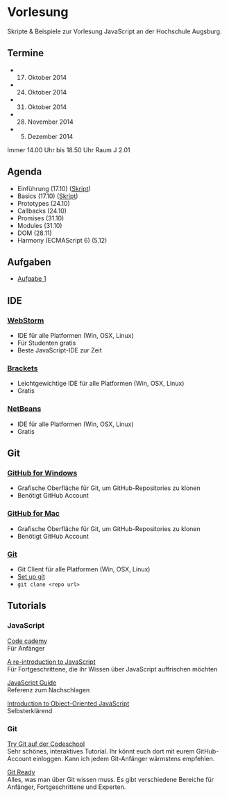 Vorlesung
========

Skripte & Beispiele zur Vorlesung JavaScript an der Hochschule Augsburg.

## Termine

- 17. Oktober 2014
- 24. Oktober 2014
- 31. Oktober 2014
- 28. November 2014
- 5. Dezember 2014

Immer 14.00 Uhr bis 18.50 Uhr
Raum J 2.01

## Agenda

- Einführung (17.10) ([Skript](http://hsa-js-ws1415.github.io/vorlesung/1-einfuehrung/#1))
- Basics (17.10) ([Skript](http://hsa-js-ws1415.github.io/vorlesung/2-basics/#1))
- Prototypes (24.10)
- Callbacks (24.10)
- Promises (31.10)
- Modules (31.10)
- DOM (28.11)
- Harmony (ECMAScript 6) (5.12)

## Aufgaben

- [Aufgabe 1](https://github.com/hsa-js-ws1415/aufgaben/tree/master/aufgabe-1)

## IDE

### [WebStorm](https://www.jetbrains.com/webstorm/)

- IDE für alle Platformen (Win, OSX, Linux)
- Für Studenten gratis
- Beste JavaScript-IDE zur Zeit

### [Brackets](http://brackets.io/?lang=de)

- Leichtgewichtige IDE für alle Platformen (Win, OSX, Linux)
- Gratis

### [NetBeans](https://netbeans.org/)

- IDE für alle Platformen (Win, OSX, Linux)
- Gratis

## Git

### [GitHub for Windows](https://windows.github.com/)

- Grafische Oberfläche für Git, um GitHub-Repositories zu klonen
- Benötigt GitHub Account

### [GitHub for Mac](https://mac.github.com/)

- Grafische Oberfläche für Git, um GitHub-Repositories zu klonen
- Benötigt GitHub Account

### [Git](http://git-scm.com/downloads)

- Git Client für alle Platformen (Win, OSX, Linux)
- [Set up git](https://help.github.com/articles/set-up-git)
- `git clone <repo url>`

## Tutorials

### JavaScript

[Code cademy](http://www.codecademy.com/en/tracks/javascript)<br>
Für Anfänger

[A re-introduction to JavaScript](https://developer.mozilla.org/en-US/docs/Web/JavaScript/A_re-introduction_to_JavaScript)<br>
Für Fortgeschrittene, die ihr Wissen über JavaScript auffrischen möchten

[JavaScript Guide](https://developer.mozilla.org/en-US/docs/Web/JavaScript/Guide)<br>
Referenz zum Nachschlagen

[Introduction to Object-Oriented JavaScript](https://developer.mozilla.org/en-US/docs/Web/JavaScript/Introduction_to_Object-Oriented_JavaScript)<br>
Selbsterklärend

### Git

[Try Git auf der Codeschool](http://www.codeschool.com/courses/try-git)<br>
Sehr schönes, interaktives Tutorial. Ihr könnt euch dort mit eurem GitHub-Account einloggen. Kann ich jedem Git-Anfänger wärmstens empfehlen.

[Git Ready](http://de.gitready.com/)<br>
Alles, was man über Git wissen muss. Es gibt verschiedene Bereiche für Anfänger, Fortgeschrittene und Experten.